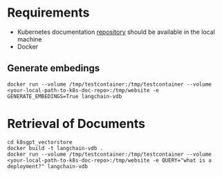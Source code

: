  # Requirements

 - Kubernetes documentation [repository](https://github.com/kubernetes/website) should be available in the local machine 
 - Docker

## Generate embedings
```
docker run --volume /tmp/testcontainer:/tmp/testcontainer --volume <your-local-path-to-k8s-doc-repo>:/tmp/website -e GENERATE_EMBEDINGS=True langchain-vdb
```
# Retrieval of Documents

```
cd k8sgpt_vectorstore
docker build -t langchain-vdb .
docker run --volume /tmp/testcontainer:/tmp/testcontainer --volume <your-local-path-to-k8s-doc-repo>:/tmp/website -e QUERY="what is a deployment?" langchain-vdb
```


